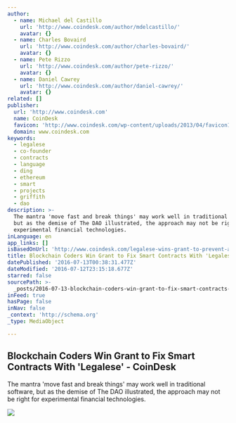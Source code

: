 ```yaml
---
author:
  - name: Michael del Castillo
    url: 'http://www.coindesk.com/author/mdelcastillo/'
    avatar: {}
  - name: Charles Bovaird
    url: 'http://www.coindesk.com/author/charles-bovaird/'
    avatar: {}
  - name: Pete Rizzo
    url: 'http://www.coindesk.com/author/pete-rizzo/'
    avatar: {}
  - name: Daniel Cawrey
    url: 'http://www.coindesk.com/author/daniel-cawrey/'
    avatar: {}
related: []
publisher:
  url: 'http://www.coindesk.com'
  name: CoinDesk
  favicon: 'http://www.coindesk.com/wp-content/uploads/2013/04/favicon1.ico'
  domain: www.coindesk.com
keywords:
  - legalese
  - co-founder
  - contracts
  - language
  - ding
  - ethereum
  - smart
  - projects
  - griffith
  - dao
description: >-
  The mantra 'move fast and break things' may work well in traditional software,
  but as the demise of The DAO illustrated, the approach may not be right for
  experimental financial technologies.
inLanguage: en
app_links: []
isBasedOnUrl: 'http://www.coindesk.com/legalese-wins-grant-to-prevent-another-dao-collapse/'
title: Blockchain Coders Win Grant to Fix Smart Contracts With 'Legalese' - CoinDesk
datePublished: '2016-07-13T00:38:31.477Z'
dateModified: '2016-07-12T23:15:18.677Z'
starred: false
sourcePath: >-
  _posts/2016-07-13-blockchain-coders-win-grant-to-fix-smart-contracts-with-leg.md
inFeed: true
hasPage: false
inNav: false
_context: 'http://schema.org'
_type: MediaObject

---
```

<article style=""><h1>Blockchain Coders Win Grant to Fix Smart Contracts With 'Legalese' - CoinDesk</h1><p>The mantra 'move fast and break things' may work well in traditional software, but as the demise of The DAO illustrated, the approach may not be right for experimental financial technologies.</p><img src="https://media.coindesk.com/uploads/2016/07/fine-print-e1468364313226.jpg" /></article>